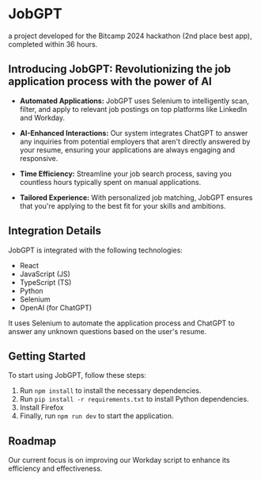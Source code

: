 # JobGPT
a project developed for the Bitcamp 2024 hackathon (2nd place best app), completed within 36 hours.

## **Introducing JobGPT:** Revolutionizing the job application process with the power of AI

*   **Automated Applications:** JobGPT uses Selenium to intelligently scan, filter, and apply to relevant job postings on top platforms like LinkedIn and Workday.
    
*   **AI-Enhanced Interactions:** Our system integrates ChatGPT to answer any inquiries from potential employers that aren't directly answered by your resume, ensuring your applications are always engaging and responsive.
    
*   **Time Efficiency:** Streamline your job search process, saving you countless hours typically spent on manual applications.
    
*   **Tailored Experience:** With personalized job matching, JobGPT ensures that you're applying to the best fit for your skills and ambitions.
    

Integration Details
-------------------

JobGPT is integrated with the following technologies:

*   React
*   JavaScript (JS)
*   TypeScript (TS)
*   Python
*   Selenium
*   OpenAI (for ChatGPT)

It uses Selenium to automate the application process and ChatGPT to answer any unknown questions based on the user's resume.

Getting Started
---------------

To start using JobGPT, follow these steps:

1.  Run `npm install` to install the necessary dependencies.
2.  Run `pip install -r requirements.txt` to install Python dependencies.
3.  Install Firefox
4.  Finally, run `npm run dev` to start the application.

Roadmap
-------

Our current focus is on improving our Workday script to enhance its efficiency and effectiveness.
